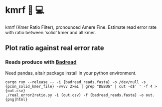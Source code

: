 # kmrf 🧬 💻

kmrf (Kmer Ratio Filter), pronounced Amere Fine. Estimate read error rate with ratio between 'solid' kmer and all kmer.

## Plot ratio against real error rate

### Reads produce with [Badread](https://github.com/rrwick/Badread)

Need pandas, altair package install in your python environment.

```
cargo run --release -- -i {badread_reads.fasta} -o /dev/null -s {pcon_solid_kmer_file} -vvvv 2>&1 | grep "DEBUG" | cut -d$' ' -f 4 > {out.csv}
./real_error2ratio.py -i {out.csv} -f {badread_reads.fasta} -o out.{png|html}
```


